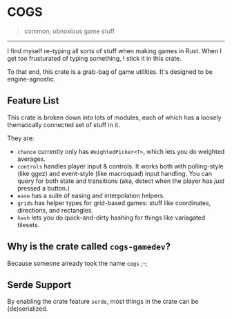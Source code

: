 # COGS

> common, obnoxious game stuff

---

I find myself re-typing all sorts of stuff when making games in Rust. When I get too frusturated of typing
something, I stick it in this crate.

To that end, this crate is a grab-bag of game utilities. It's designed to be engine-agnostic.

## Feature List

This crate is broken down into lots of modules, each of which has a loosely
thematically connected set of stuff in it.

They are:

- `chance` currently only has `WeightedPicker<T>`, which lets you do weighted averages.
- `controls` handles player input & controls.
  It works both with polling-style (like ggez) and event-style (like macroquad) input handling.
  You can query for both state and transitions (aka, detect when the player has *just* pressed a button.)
- `ease` has a suite of easing and interpolation helpers.
- `grids` has helper types for grid-based games: stuff like coordinates, directions, and rectangles.
- `hash` lets you do quick-and-dirty hashing for things like variagated tilesets.

## Why is the crate called `cogs-gamedev`?

Because someone already took the name `cogs` ;-;

## Serde Support

By enabling the crate feature `serde`, most things in the crate can be (de)serialized.
